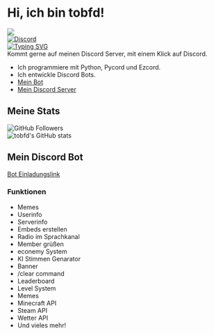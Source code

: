 # Hi, ich bin tobfd!
![](https://discord.c99.nl/widget/theme-4/887307645529231431.png)  
[![Discord](https://img.shields.io/discord/1082315916722835526?style=for-the-badge&logo=Discord&logoColor=white&label=Discord&color=blue)](https://discord.gg/rfgb4s3csV)  
[![Typing SVG](https://readme-typing-svg.demolab.com?font=Fira+Code&pause=1000&width=435&lines=tobfd;Discord+Bot+Entwickler;Python+Entwickler)](https://git.io/typing-svg)  
Kommt gerne auf meinen Discord Server, mit einem Klick auf Discord.
- Ich programmiere mit Python, Pycord und Ezcord.
- Ich entwickle Discord Bots.
- [Mein Bot](https://discord.com/api/oauth2/authorize?client_id=1128673160154320987&permissions=8&scope=bot%20applications.commands)
- [Mein Discord Server](https://discord.gg/CzhgQpKEmD)
## Meine Stats
![GitHub Followers](https://img.shields.io/github/followers/tobfd?label=Followers&style=for-the-badge&logo=GitHub)  
![tobfd's GitHub stats](https://github-readme-stats.vercel.app/api?username=tobfd&show_icons=true&theme=dracula)  
## Mein Discord Bot
[Bot Einladungslink](https://discord.com/api/oauth2/authorize?client_id=1128673160154320987&permissions=8&scope=bot%20applications.commands)
### Funktionen
- Memes
- Userinfo
- Serverinfo
- Embeds erstellen
- Radio im Sprachkanal
- Member grüßen
- econemy System
- KI Stimmen Genarator
- Banner
- /clear command
- Leaderboard
- Level System
- Memes
- Minecraft API
- Steam API
- Wetter API
- Und vieles mehr!


